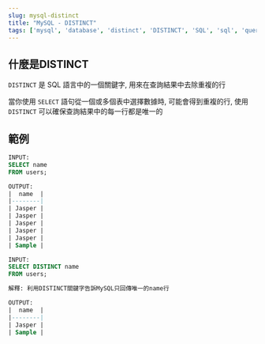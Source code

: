 ```yaml
---
slug: mysql-distinct
title: "MySQL - DISTINCT"
tags: ['mysql', 'database', 'distinct', 'DISTINCT', 'SQL', 'sql', 'query']
---
```


## 什麼是DISTINCT
`DISTINCT` 是 SQL 語言中的一個關鍵字, 用來在查詢結果中去除重複的行

當你使用 `SELECT` 語句從一個或多個表中選擇數據時, 可能會得到重複的行, 使用 `DISTINCT` 可以確保查詢結果中的每一行都是唯一的

## 範例
```sql
INPUT:
SELECT name
FROM users;

OUTPUT:
|  name  |
|--------|
| Jasper |
| Jasper |
| Jasper |
| Jasper |
| Jasper |
| Sample |

INPUT:
SELECT DISTINCT name
FROM users;

解釋: 利用DISTINCT關鍵字告訴MySQL只回傳唯一的name行

OUTPUT:
|  name  |
|--------|
| Jasper |
| Sample |
```